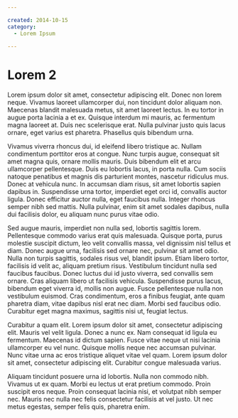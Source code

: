 ```yaml
---

created: 2014-10-15
category:
  - Lorem Ipsum
  
---
```

# Lorem 2

Lorem ipsum dolor sit amet, consectetur adipiscing elit. Donec non lorem neque. Vivamus laoreet ullamcorper dui, non tincidunt dolor aliquam non. Maecenas blandit malesuada metus, sit amet laoreet lectus. In eu tortor in augue porta lacinia a et ex. Quisque interdum mi mauris, ac fermentum magna laoreet at. Duis nec scelerisque erat. Nulla pulvinar justo quis lacus ornare, eget varius est pharetra. Phasellus quis bibendum urna.

Vivamus viverra rhoncus dui, id eleifend libero tristique ac. Nullam condimentum porttitor eros at congue. Nunc turpis augue, consequat sit amet magna quis, ornare mollis mauris. Duis bibendum elit et arcu ullamcorper pellentesque. Duis eu lobortis lacus, in porta nulla. Cum sociis natoque penatibus et magnis dis parturient montes, nascetur ridiculus mus. Donec at vehicula nunc. In accumsan diam risus, sit amet lobortis sapien dapibus in. Suspendisse urna tortor, imperdiet eget orci id, convallis auctor ligula. Donec efficitur auctor nulla, eget faucibus nulla. Integer rhoncus semper nibh sed mattis. Nulla pulvinar, enim sit amet sodales dapibus, nulla dui facilisis dolor, eu aliquam nunc purus vitae odio.

Sed augue mauris, imperdiet non nulla sed, lobortis sagittis lorem. Pellentesque commodo varius erat quis malesuada. Quisque porta, purus molestie suscipit dictum, leo velit convallis massa, vel dignissim nisl tellus et diam. Donec augue urna, facilisis sed ornare nec, pulvinar sit amet odio. Nulla non turpis sagittis, sodales risus vel, blandit ipsum. Etiam libero tortor, facilisis id velit ac, aliquam pretium risus. Vestibulum tincidunt nulla sed faucibus faucibus. Donec luctus dui id justo viverra, sed convallis sem ornare. Cras aliquam libero ut facilisis vehicula. Suspendisse purus lacus, bibendum eget viverra id, mollis non augue. Fusce pellentesque nulla non vestibulum euismod. Cras condimentum, eros a finibus feugiat, ante quam pharetra diam, vitae dapibus nisl erat nec diam. Morbi sed faucibus odio. Curabitur eget magna maximus, sagittis nisi ut, feugiat lectus.

Curabitur a quam elit. Lorem ipsum dolor sit amet, consectetur adipiscing elit. Mauris vel velit ligula. Donec a nunc ex. Nam consequat id ligula eu fermentum. Maecenas id dictum sapien. Fusce vitae neque ut nisi lacinia ullamcorper eu vel nunc. Quisque mollis neque nec accumsan pulvinar. Nunc vitae urna ac eros tristique aliquet vitae vel quam. Lorem ipsum dolor sit amet, consectetur adipiscing elit. Curabitur congue malesuada varius.

Aliquam tincidunt posuere urna id lobortis. Nulla non commodo nibh. Vivamus ut ex quam. Morbi eu lectus ut erat pretium commodo. Proin suscipit eros neque. Proin consequat lacinia nisi, et volutpat nibh semper nec. Mauris nec nulla nec felis consectetur facilisis at vel justo. Ut nec metus egestas, semper felis quis, pharetra enim.
